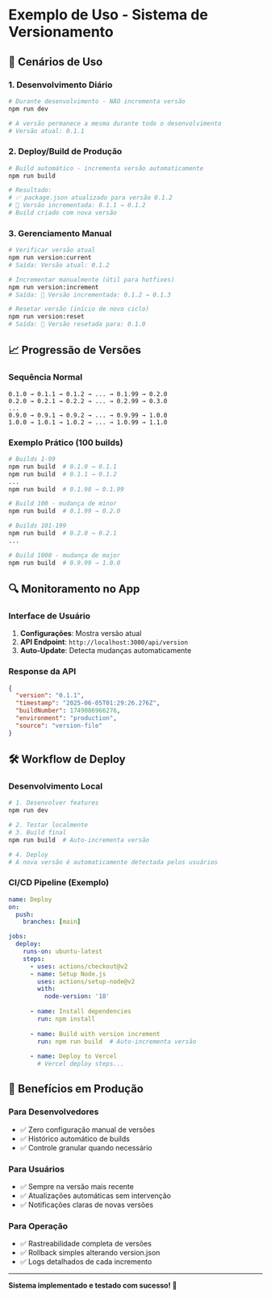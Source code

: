 # Exemplo de Uso - Sistema de Versionamento

## 🚀 Cenários de Uso

### 1. Desenvolvimento Diário
```bash
# Durante desenvolvimento - NÃO incrementa versão
npm run dev

# A versão permanece a mesma durante todo o desenvolvimento
# Versão atual: 0.1.1
```

### 2. Deploy/Build de Produção
```bash
# Build automático - incrementa versão automaticamente
npm run build

# Resultado:
# ✅ package.json atualizado para versão 0.1.2
# 🚀 Versão incrementada: 0.1.1 → 0.1.2
# Build criado com nova versão
```

### 3. Gerenciamento Manual
```bash
# Verificar versão atual
npm run version:current
# Saída: Versão atual: 0.1.2

# Incrementar manualmente (útil para hotfixes)
npm run version:increment
# Saída: 🚀 Versão incrementada: 0.1.2 → 0.1.3

# Resetar versão (início de novo ciclo)
npm run version:reset
# Saída: 🔄 Versão resetada para: 0.1.0
```

## 📈 Progressão de Versões

### Sequência Normal
```
0.1.0 → 0.1.1 → 0.1.2 → ... → 0.1.99 → 0.2.0
0.2.0 → 0.2.1 → 0.2.2 → ... → 0.2.99 → 0.3.0
...
0.9.0 → 0.9.1 → 0.9.2 → ... → 0.9.99 → 1.0.0
1.0.0 → 1.0.1 → 1.0.2 → ... → 1.0.99 → 1.1.0
```

### Exemplo Prático (100 builds)
```bash
# Builds 1-99
npm run build  # 0.1.0 → 0.1.1
npm run build  # 0.1.1 → 0.1.2
...
npm run build  # 0.1.98 → 0.1.99

# Build 100 - mudança de minor
npm run build  # 0.1.99 → 0.2.0

# Builds 101-199
npm run build  # 0.2.0 → 0.2.1
...

# Build 1000 - mudança de major
npm run build  # 0.9.99 → 1.0.0
```

## 🔍 Monitoramento no App

### Interface de Usuário
1. **Configurações**: Mostra versão atual
2. **API Endpoint**: `http://localhost:3000/api/version`
3. **Auto-Update**: Detecta mudanças automaticamente

### Response da API
```json
{
  "version": "0.1.1",
  "timestamp": "2025-06-05T01:29:26.276Z", 
  "buildNumber": 1749086966276,
  "environment": "production",
  "source": "version-file"
}
```

## 🛠 Workflow de Deploy

### Desenvolvimento Local
```bash
# 1. Desenvolver features
npm run dev

# 2. Testar localmente
# 3. Build final
npm run build  # Auto-incrementa versão

# 4. Deploy
# A nova versão é automaticamente detectada pelos usuários
```

### CI/CD Pipeline (Exemplo)
```yaml
name: Deploy
on:
  push:
    branches: [main]

jobs:
  deploy:
    runs-on: ubuntu-latest
    steps:
      - uses: actions/checkout@v2
      - name: Setup Node.js
        uses: actions/setup-node@v2
        with:
          node-version: '18'
      
      - name: Install dependencies
        run: npm install
        
      - name: Build with version increment
        run: npm run build  # Auto-incrementa versão
        
      - name: Deploy to Vercel
        # Vercel deploy steps...
```

## 🎯 Benefícios em Produção

### Para Desenvolvedores
- ✅ Zero configuração manual de versões
- ✅ Histórico automático de builds
- ✅ Controle granular quando necessário

### Para Usuários
- ✅ Sempre na versão mais recente
- ✅ Atualizações automáticas sem intervenção
- ✅ Notificações claras de novas versões

### Para Operação
- ✅ Rastreabilidade completa de versões
- ✅ Rollback simples alterando version.json
- ✅ Logs detalhados de cada incremento

---

**Sistema implementado e testado com sucesso! 🎉**
